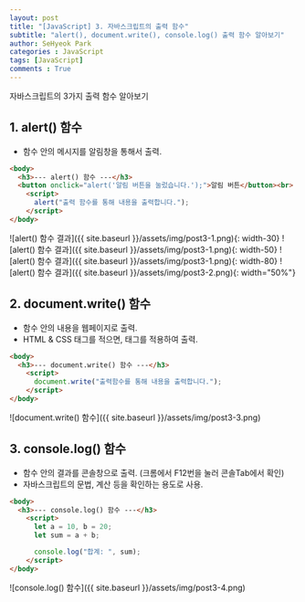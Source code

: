 ```yaml
---
layout: post
title: "[JavaScript] 3. 자바스크립트의 출력 함수"
subtitle: "alert(), document.write(), console.log() 출력 함수 알아보기"
author: SeHyeok Park
categories : JavaScript
tags: [JavaScript]
comments : True
---
```

<div id='preview' class='display-none'>
자바스크립트의 3가지 출력 함수 알아보기
</div>

## 1. alert() 함수
- 함수 안의 메시지를 알림창을 통해서 출력.

```html
<body>
  <h3>--- alert() 함수 ---</h3>
  <button onclick="alert('알림 버튼을 눌렀습니다.');">알림 버튼</button><br>
    <script>
      alert("출력 함수를 통해 내용을 출력합니다.");
    </script>
</body>
```
![alert() 함수 결과]({{ site.baseurl }}/assets/img/post3-1.png){: width-30}
![alert() 함수 결과]({{ site.baseurl }}/assets/img/post3-1.png){: width-50}
![alert() 함수 결과]({{ site.baseurl }}/assets/img/post3-1.png){: width-80}
![alert() 함수 결과]({{ site.baseurl }}/assets/img/post3-2.png){: width="50%"}

## 2. document.write() 함수
- 함수 안의 내용을 웹페이지로 출력.
- HTML & CSS 태그를 적으면, 태그를 적용하여 출력.

```html
<body>
  <h3>--- document.write() 함수 ---</h3>
    <script>
      document.write("출력함수를 통해 내용을 출력합니다.");
    </script>
</body>
```
![document.write() 함수]({{ site.baseurl }}/assets/img/post3-3.png)

## 3. console.log() 함수
- 함수 안의 결과를 콘솔창으로 출력. (크롬에서 F12번을 눌러 콘솔Tab에서 확인)
- 자바스크립트의 문법, 계산 등을 확인하는 용도로 사용.

```html
<body>
  <h3>--- console.log() 함수 ---</h3>
    <script>
      let a = 10, b = 20;
      let sum = a + b;

      console.log("합계: ", sum);
    </script>
</body>
```
![console.log() 함수]({{ site.baseurl }}/assets/img/post3-4.png)